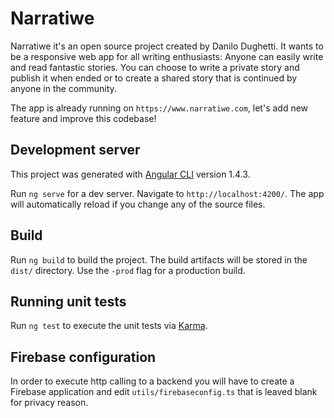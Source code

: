 # Narratiwe

Narratiwe it's an open source project created by Danilo Dughetti.
It wants to be a responsive web app for all writing enthusiasts: Anyone can easily write and read fantastic stories. You can choose to write a private story and publish it when ended or to create a shared story that is continued by anyone in the community.

The app is already running on `https://www.narratiwe.com`, let's add new feature and improve this codebase!

## Development server

This project was generated with [Angular CLI](https://github.com/angular/angular-cli) version 1.4.3.

Run `ng serve` for a dev server. Navigate to `http://localhost:4200/`. The app will automatically reload if you change any of the source files.

## Build

Run `ng build` to build the project. The build artifacts will be stored in the `dist/` directory. Use the `-prod` flag for a production build.

## Running unit tests

Run `ng test` to execute the unit tests via [Karma](https://karma-runner.github.io).

## Firebase configuration

In order to execute http calling to a backend you will have to create a Firebase application and edit `utils/firebaseconfig.ts` that is leaved blank for privacy reason.